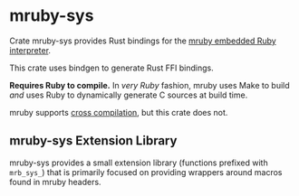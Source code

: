 # mruby-sys

Crate mruby-sys provides Rust bindings for the
[mruby embedded Ruby interpreter](https://github.com/mruby/mruby).

This crate uses bindgen to generate Rust FFI bindings.

**Requires Ruby to compile.** In _very Ruby_ fashion, mruby uses Make to build
_and_ uses Ruby to dynamically generate C sources at build time.

mruby supports
[cross compilation](https://github.com/mruby/mruby/blob/master/doc/guides/compile.md#cross-compilation-1),
but this crate does not.

## mruby-sys Extension Library

mruby-sys provides a small extension library (functions prefixed with
`mrb_sys_`) that is primarily focused on providing wrappers around macros found
in mruby headers.

